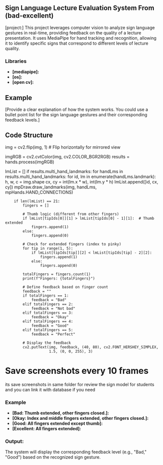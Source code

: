 ##  Sign Language Lecture Evaluation System From (bad-excellent) 



[project:] 
This project leverages computer vision to analyze sign language gestures in real-time, providing feedback on the quality of a lecture presentation. It uses MediaPipe for hand tracking and recognition, allowing it to identify specific signs that correspond to different levels of lecture quality. 


###  Libraries

* **[mediapipe]:** 
* **[os]:** 
* **[open cv]:** 
    


##  Example

[Provide a clear explanation of how the system works. You could use a bullet point list for the sign language gestures and their corresponding feedback levels.]


##  Code Structure

img = cv2.flip(img, 1)  # Flip horizontally for mirrored view

imgRGB = cv2.cvtColor(img, cv2.COLOR_BGR2RGB)
results = hands.process(imgRGB)

lmList = []
if results.multi_hand_landmarks:
    for handLms in results.multi_hand_landmarks:
        for id, lm in enumerate(handLms.landmark):
            h, w, c = img.shape
            cx, cy = int(lm.x * w), int(lm.y * h)
            lmList.append([id, cx, cy])
        mpDraw.draw_landmarks(img, handLms, mpHands.HAND_CONNECTIONS)

        if len(lmList) == 21:
            fingers = []

            # Thumb logic (different from other fingers)
            if lmList[tipIds[0]][1] > lmList[tipIds[0] - 1][1]:  # Thumb extended
                fingers.append(1)
            else:
                fingers.append(0)

            # Check for extended fingers (index to pinky)
            for tip in range(1, 5):
                if lmList[tipIds[tip]][2] < lmList[tipIds[tip] - 2][2]:
                    fingers.append(1)
                else:
                    fingers.append(0)

            totalFingers = fingers.count(1)
            print(f"Fingers: {totalFingers}")

            # Define feedback based on finger count
            feedback = ""
            if totalFingers == 1:
                feedback = "Bad"
            elif totalFingers == 2:
                feedback = "Not bad"
            elif totalFingers == 3:
                feedback = "Okay"
            elif totalFingers == 4:
                feedback = "Good"
            elif totalFingers == 5:
                feedback = "Perfect"

            # Display the feedback
            cv2.putText(img, feedback, (40, 80), cv2.FONT_HERSHEY_SIMPLEX,
                        1.5, (0, 0, 255), 3)

# Save screenshots every 10 frames
its save screenshots in same folder for review the sign model for students and you can link it with database if you need
    
  
###  Example

* **[Bad: Thumb extended, other fingers closed.]:** 
* **[Okay: Index and middle fingers extended, other fingers closed.]:** 
* **[Good: All fingers extended except thumb]:**
* **[Excellent: All fingers extended]:**


### Output:
The system will display the corresponding feedback level (e.g., "Bad," "Good") based on the recognized sign gesture.
